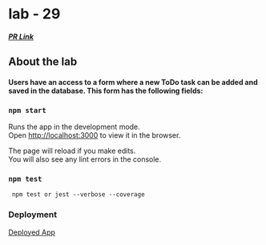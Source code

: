 # lab - 29


##### [PR Link]()

## About the lab

#### Users have an access to a form where a new ToDo task can be added and saved in the database. This form has the following fields:



### `npm start`

Runs the app in the development mode.<br />
Open [http://localhost:3000](http://localhost:3000) to view it in the browser.

The page will reload if you make edits.<br />
You will also see any lint errors in the console.

### `npm test`

` npm test or jest --verbose --coverage`


### Deployment

[Deployed App]()
